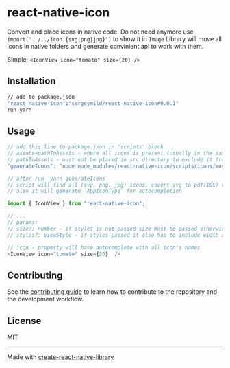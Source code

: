 # react-native-icon

Convert and place icons in native code. 
Do not need anymore use `import('../../icon.{svg|png|jpg}')` to show it in `Image`
Library will move all icons in native folders and generate convinient api to work with them.

Simple:
`<IconView icon="tomato" size={20} />`

## Installation

```sh
// add to package.json
"react-native-icon":"sergeymild/react-native-icon#0.0.1"
run yarn
```

## Usage

```js
// add this line to package.json in 'scripts' block
// assets=pathToAssets - where all icons is present (usually in the same directory where src folder)
// pathToAssets - must not be placed in src directory to exclude it from build process
"generateIcons": "node node_modules/react-native-icon/scripts/icons/move_to_native.js assets=icons"

// after run `yarn generateIcons`
// script will find all (svg, png, jpg) icons, covert svg to pdf(IOS) vector(Android) and put it to right assets directories
// also it will generate `AppIconType` for autocompletion

import { IconView } from "react-native-icon";

// ...
// params:
// size?: number - if styles is not passed size must be passed otherwise icon will not be generated
// styles?: ViewStyle - if styles passed it also has to include width and height otherwise icon will not be generated

// icon - property will have autocomplete with all icon's names
<IconView icon="tomato" size={20}  />
```

## Contributing

See the [contributing guide](CONTRIBUTING.md) to learn how to contribute to the repository and the development workflow.

## License

MIT

---

Made with [create-react-native-library](https://github.com/callstack/react-native-builder-bob)
